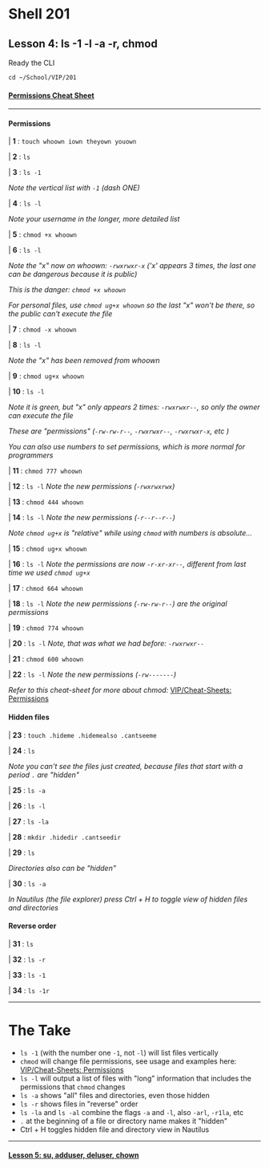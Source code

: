 # Shell 201
## Lesson 4: ls -1 -l -a -r, chmod

Ready the CLI

`cd ~/School/VIP/201`

#### [Permissions Cheat Sheet](https://github.com/inkVerb/vip/blob/master/Cheat-Sheets/Permissions.md)

___

#### Permissions

| **1** : `touch whoown iown theyown youown`

| **2** : `ls`

| **3** : `ls -1`

*Note the vertical list with `-1` (dash ONE)*

| **4** : `ls -l`

*Note your username in the longer, more detailed list*

| **5** : `chmod +x whoown`

| **6** : `ls -l`

*Note the "x" now on whoown: `-rwxrwxr-x` ('x' appears 3 times, the last one can be dangerous because it is public)*

*This is the danger: `chmod +x whoown`*

*For personal files, use `chmod ug+x whoown` so the last "x" won't be there, so the public can't execute the file*

| **7** : `chmod -x whoown`

| **8** : `ls -l`

*Note the "x" has been removed from whoown*

| **9** : `chmod ug+x whoown`

| **10** : `ls -l`

*Note it is green, but "x" only appears 2 times: `-rwxrwxr--`, so only the owner can execute the file*

*These are "permissions" (`-rw-rw-r--`, `-rwxrwxr--`, `-rwxrwxr-x`, etc )*

*You can also use numbers to set permissions, which is more normal for programmers*

| **11** : `chmod 777 whoown`

| **12** : `ls -l` *Note the new permissions (`-rwxrwxrwx`)*

| **13** : `chmod 444 whoown`

| **14** : `ls -l` *Note the new permissions (`-r--r--r--`)*

*Note `chmod ug+x` is "relative" while using `chmod` with numbers is absolute...*

| **15** : `chmod ug+x whoown`

| **16** : `ls -l` *Note the permissions are now `-r-xr-xr--`, different from last time we used `chmod ug+x`*

| **17** : `chmod 664 whoown`

| **18** : `ls -l` *Note the new permissions (`-rw-rw-r--`) are the original permissions*

| **19** : `chmod 774 whoown`

| **20** : `ls -l` *Note, that was what we had before: `-rwxrwxr--`*

| **21** : `chmod 600 whoown`

| **22** : `ls -l` *Note the new permissions (`-rw-------`)*

*Refer to this cheat-sheet for more about chmod:* [VIP/Cheat-Sheets: Permissions](https://github.com/inkVerb/VIP/blob/master/Cheat-Sheets/Permissions.md)

#### Hidden files

| **23** : `touch .hideme .hidemealso .cantseeme`

| **24** : `ls`

*Note you can't see the files just created, because files that start with a period `.` are "hidden"*

| **25** : `ls -a`

| **26** : `ls -l`

| **27** : `ls -la`

| **28** : `mkdir .hidedir .cantseedir`

| **29** : `ls`

*Directories also can be "hidden"*

| **30** : `ls -a`

*In Nautilus (the file explorer) press Ctrl + H to toggle view of hidden files and directories*

#### Reverse order

| **31** : `ls`

| **32** : `ls -r`

| **33** : `ls -1`

| **34** : `ls -1r`

___

# The Take

- `ls -1` (with the number one `-1`, not `-l`) will list files vertically
- `chmod` will change file permissions, see usage and examples here: [VIP/Cheat-Sheets: Permissions](https://github.com/inkVerb/VIP/blob/master/Cheat-Sheets/Permissions.md)
- `ls -l` will output a list of files with "long" information that includes the permissions that `chmod` changes
- `ls -a` shows "all" files and directories, even those hidden
- `ls -r` shows files in "reverse" order
- `ls -la` and `ls -al` combine the flags `-a` and `-l`, also `-arl`, `-r1la`, etc
- `.` at the beginning of a file or directory name makes it "hidden"
- Ctrl + H toggles hidden file and directory view in Nautilus
___

#### [Lesson 5: su, adduser, deluser, chown](https://github.com/inkVerb/vip/blob/master/201-shell/Lesson-05.md)
